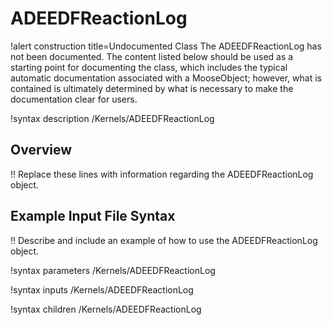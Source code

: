 # ADEEDFReactionLog

!alert construction title=Undocumented Class
The ADEEDFReactionLog has not been documented. The content listed below should be used as a starting point for
documenting the class, which includes the typical automatic documentation associated with a
MooseObject; however, what is contained is ultimately determined by what is necessary to make the
documentation clear for users.

!syntax description /Kernels/ADEEDFReactionLog

## Overview

!! Replace these lines with information regarding the ADEEDFReactionLog object.

## Example Input File Syntax

!! Describe and include an example of how to use the ADEEDFReactionLog object.

!syntax parameters /Kernels/ADEEDFReactionLog

!syntax inputs /Kernels/ADEEDFReactionLog

!syntax children /Kernels/ADEEDFReactionLog
